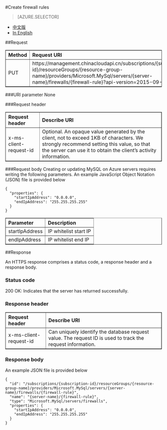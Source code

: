 <properties linkid="" urlDisplayName="" pageTitle="Use Windows PowerShell to manage MySQL Database on Azure – Azure cloud" metakeywords="Azure Cloud, technical documentation, documents and resources, MySQL, database, beginner’s guide, Azure MySQL, MySQL PaaS, Azure MySQL PaaS, API, Azure MySQL Service, Azure RDS" description="This article explains how to use the API to carry out more operations for MySQL Database on Azure, including query, create, modify and delete operations." metaCanonical="" services="MySQL" documentationCenter="Services" title="" authors="sofia" solutions="" manager="" editor="" />

<tags ms.service="mysql" ms.date="" wacn.date="04/11/2016"/>


#Create firewall rules

> [AZURE.SELECTOR]
- [中文版](/documentation/articles/mysql-database-api-createfirewalls)
- [In English](/documentation/articles/mysql-database-enus-api-createfirewalls)

##Request
<table width="100%" border="1" cellspacing="0" cellpadding="0">
  <th align="left"><strong>Method</strong>
    </td>
  <th align="left"><strong>Request URI</strong>
    </td>
  
  <tr>
    <td>PUT    </td>
    <td>https://management.chinacloudapi.cn/subscriptions/{subscription-id}/resourceGroups/{resource-group-name}/providers/Microsoft.MySql/servers/{server-name}/firewalls/{firewall-rule}?api-version=2015-09-01
	</td>
  </tr>
</table>

###URI parameter
None

###Request header
<table width="100%" border="1" cellspacing="0" cellpadding="0">
  <th align="left"><strong>Request header</strong>
    </td>
  <th align="left"><strong>Describe URI</strong>
    </td>
  
  <tr>
    <td>x-ms-client-request-id</td>
    <td>Optional. An opaque value generated by the client, not to exceed 1KB of characters. We strongly recommend setting this value, so that the server can use it to obtain the client’s activity information.</td>
  </tr>
</table>

###Request body
Creating or updating MySQL on Azure servers requires writing the following parameters. An example JavaScript Object Notation (JSON) file is provided below 
```
{
  "properties": {
    "startIpAddress": "0.0.0.0",
    "endIpAddress": "255.255.255.255"
  }
}
``` 
<table width="100%" border="1" cellspacing="0" cellpadding="0"> 
  <th align="left"><strong>Parameter</strong> 
    </td> 
  <th align="left"><strong>Description</strong> 
    </td>
  
  <tr>
    <td>startIpAddress</td>
    <td>IP whitelist start IP</td>
  </tr>
  <tr>
    <td>endIpAddress</td>
    <td>IP whitelist end IP</td>
  </tr>
</table>

##Response

An HTTPS response comprises a status code, a response header and a response body.
### Status code
200 OK: Indicates that the server has returned successfully.

### Response header

<table width="100%" border="1" cellspacing="0" cellpadding="0">
  <th align="left"><strong>Request header</strong>
    </td>
  <th align="left"><strong>Describe URI</strong>
    </td>
  
  <tr>
    <td>x-ms-client-request-id</td>
    <td>Can uniquely identify the database request value. The request ID is used to track the request information.</td>
  </tr>
</table>

### Response body
An example JSON file is provided below 
```
{
  "id": "/subscriptions/{subscription-id}/resourceGroups/{resource-group-name}/providers/Microsoft.MySql/servers/{server-name}/firewalls/{firewall-rule}",
  "name": "{server-name}/{firewall-rule}",
  "type": "Microsoft.MySql/servers/firewalls",
  "properties": {
    "startIpAddress": "0.0.0.0",
    "endIpAddress": "255.255.255.255"
  }
}

```
<!---HONumber=Acom_0104_2016_MySql-->
